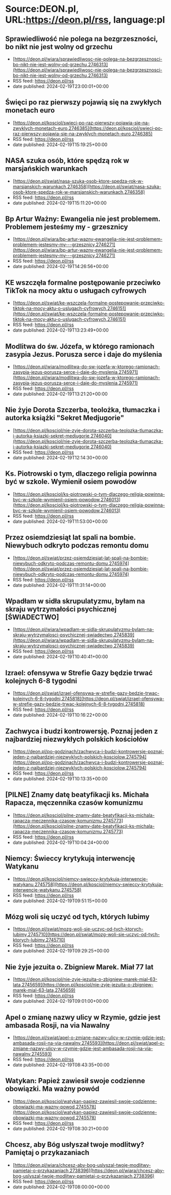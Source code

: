# Source:DEON.pl, URL:https://deon.pl/rss, language:pl

## Sprawiedliwość nie polega na bezgrzeszności, bo nikt nie jest wolny od grzechu
 - [https://deon.pl/wiara/sprawiedliwosc-nie-polega-na-bezgrzesznosci-bo-nikt-nie-jest-wolny-od-grzechu,2746313](https://deon.pl/wiara/sprawiedliwosc-nie-polega-na-bezgrzesznosci-bo-nikt-nie-jest-wolny-od-grzechu,2746313)
 - RSS feed: https://deon.pl/rss
 - date published: 2024-02-19T23:00:01+00:00



## Święci po raz pierwszy pojawią się na zwykłych monetach euro
 - [https://deon.pl/kosciol/swieci-po-raz-pierwszy-pojawia-sie-na-zwyklych-monetach-euro,2746385](https://deon.pl/kosciol/swieci-po-raz-pierwszy-pojawia-sie-na-zwyklych-monetach-euro,2746385)
 - RSS feed: https://deon.pl/rss
 - date published: 2024-02-19T15:19:25+00:00



## NASA szuka osób, które spędzą rok w marsjańskich warunkach
 - [https://deon.pl/swiat/nasa-szuka-osob-ktore-spedza-rok-w-marsjanskich-warunkach,2746358](https://deon.pl/swiat/nasa-szuka-osob-ktore-spedza-rok-w-marsjanskich-warunkach,2746358)
 - RSS feed: https://deon.pl/rss
 - date published: 2024-02-19T15:11:20+00:00



## Bp Artur Ważny: Ewangelia nie jest problemem. Problemem jesteśmy my - grzesznicy
 - [https://deon.pl/wiara/bp-artur-wazny-ewangelia-nie-jest-problemem-problemem-jestesmy-my---grzesznicy,2746271](https://deon.pl/wiara/bp-artur-wazny-ewangelia-nie-jest-problemem-problemem-jestesmy-my---grzesznicy,2746271)
 - RSS feed: https://deon.pl/rss
 - date published: 2024-02-19T14:26:56+00:00



## KE wszczęła formalne postępowanie przeciwko TikTok na mocy aktu o usługach cyfrowych
 - [https://deon.pl/swiat/ke-wszczela-formalne-postepowanie-przeciwko-tiktok-na-mocy-aktu-o-uslugach-cyfrowych,2746151](https://deon.pl/swiat/ke-wszczela-formalne-postepowanie-przeciwko-tiktok-na-mocy-aktu-o-uslugach-cyfrowych,2746151)
 - RSS feed: https://deon.pl/rss
 - date published: 2024-02-19T13:23:49+00:00



## Modlitwa do św. Józefa, w którego ramionach zasypia Jezus. Porusza serce i daje do myślenia
 - [https://deon.pl/wiara/modlitwa-do-sw-jozefa-w-ktorego-ramionach-zasypia-jezus-porusza-serce-i-daje-do-myslenia,2745971](https://deon.pl/wiara/modlitwa-do-sw-jozefa-w-ktorego-ramionach-zasypia-jezus-porusza-serce-i-daje-do-myslenia,2745971)
 - RSS feed: https://deon.pl/rss
 - date published: 2024-02-19T13:21:20+00:00



## Nie żyje Dorota Szczerba, teolożka, tłumaczka i autorka książki "Sekret Medjugorie"
 - [https://deon.pl/kosciol/nie-zyje-dorota-szczerba-teolozka-tlumaczka-i-autorka-ksiazki-sekret-medjugorie,2746040](https://deon.pl/kosciol/nie-zyje-dorota-szczerba-teolozka-tlumaczka-i-autorka-ksiazki-sekret-medjugorie,2746040)
 - RSS feed: https://deon.pl/rss
 - date published: 2024-02-19T12:14:30+00:00



## Ks. Piotrowski o tym, dlaczego religia powinna być w szkole. Wymienił osiem powodów
 - [https://deon.pl/kosciol/ks-piotrowski-o-tym-dlaczego-religia-powinna-byc-w-szkole-wymienil-osiem-powodow,2746013](https://deon.pl/kosciol/ks-piotrowski-o-tym-dlaczego-religia-powinna-byc-w-szkole-wymienil-osiem-powodow,2746013)
 - RSS feed: https://deon.pl/rss
 - date published: 2024-02-19T11:53:00+00:00



## Przez osiemdziesiąt lat spali na bombie. Niewybuch odkryto podczas remontu domu
 - [https://deon.pl/swiat/przez-osiemdziesiat-lat-spali-na-bombie-niewybuch-odkryto-podczas-remontu-domu,2745974](https://deon.pl/swiat/przez-osiemdziesiat-lat-spali-na-bombie-niewybuch-odkryto-podczas-remontu-domu,2745974)
 - RSS feed: https://deon.pl/rss
 - date published: 2024-02-19T11:31:14+00:00



## Wpadłam w sidła skrupulatyzmu, byłam na skraju wytrzymałości psychicznej [ŚWIADECTWO]
 - [https://deon.pl/wiara/wpadlam-w-sidla-skrupulatyzmu-bylam-na-skraju-wytrzymalosci-psychicznej-swiadectwo,2745839](https://deon.pl/wiara/wpadlam-w-sidla-skrupulatyzmu-bylam-na-skraju-wytrzymalosci-psychicznej-swiadectwo,2745839)
 - RSS feed: https://deon.pl/rss
 - date published: 2024-02-19T10:40:41+00:00



## Izrael: ofensywa w Strefie Gazy będzie trwać kolejnych 6-8 tygodni
 - [https://deon.pl/swiat/izrael-ofensywa-w-strefie-gazy-bedzie-trwac-kolejnych-6-8-tygodni,2745818](https://deon.pl/swiat/izrael-ofensywa-w-strefie-gazy-bedzie-trwac-kolejnych-6-8-tygodni,2745818)
 - RSS feed: https://deon.pl/rss
 - date published: 2024-02-19T10:16:22+00:00



## Zachwyca i budzi kontrowersję. Poznaj jeden z najbardziej niezwykłych polskich kościołów
 - [https://deon.pl/po-godzinach/zachwyca-i-budzi-kontrowersje-poznaj-jeden-z-najbardziej-niezwyklych-polskich-kosciolow,2745794](https://deon.pl/po-godzinach/zachwyca-i-budzi-kontrowersje-poznaj-jeden-z-najbardziej-niezwyklych-polskich-kosciolow,2745794)
 - RSS feed: https://deon.pl/rss
 - date published: 2024-02-19T10:13:35+00:00



## [PILNE] Znamy datę beatyfikacji ks. Michała Rapacza, męczennika czasów komunizmu
 - [https://deon.pl/kosciol/pilne-znamy-date-beatyfikacji-ks-michala-rapacza-meczennika-czasow-komunizmu,2745773](https://deon.pl/kosciol/pilne-znamy-date-beatyfikacji-ks-michala-rapacza-meczennika-czasow-komunizmu,2745773)
 - RSS feed: https://deon.pl/rss
 - date published: 2024-02-19T10:04:24+00:00



## Niemcy: Świeccy krytykują interwencję Watykanu
 - [https://deon.pl/kosciol/niemcy-swieccy-krytykuja-interwencje-watykanu,2745758](https://deon.pl/kosciol/niemcy-swieccy-krytykuja-interwencje-watykanu,2745758)
 - RSS feed: https://deon.pl/rss
 - date published: 2024-02-19T09:51:15+00:00



## Mózg woli się uczyć od tych, których lubimy
 - [https://deon.pl/swiat/mozg-woli-sie-uczyc-od-tych-ktorych-lubimy,2745710](https://deon.pl/swiat/mozg-woli-sie-uczyc-od-tych-ktorych-lubimy,2745710)
 - RSS feed: https://deon.pl/rss
 - date published: 2024-02-19T09:29:25+00:00



## Nie żyje jezuita o. Zbigniew Marek. Miał 77 lat
 - [https://deon.pl/kosciol/nie-zyje-jezuita-o-zbigniew-marek-mial-63-lata,2745659](https://deon.pl/kosciol/nie-zyje-jezuita-o-zbigniew-marek-mial-63-lata,2745659)
 - RSS feed: https://deon.pl/rss
 - date published: 2024-02-19T09:01:00+00:00



## Apel o zmianę nazwy ulicy w Rzymie, gdzie jest ambasada Rosji, na via Nawalny
 - [https://deon.pl/swiat/apel-o-zmiane-nazwy-ulicy-w-rzymie-gdzie-jest-ambasada-rosji-na-via-nawalny,2745593](https://deon.pl/swiat/apel-o-zmiane-nazwy-ulicy-w-rzymie-gdzie-jest-ambasada-rosji-na-via-nawalny,2745593)
 - RSS feed: https://deon.pl/rss
 - date published: 2024-02-19T08:43:35+00:00



## Watykan: Papież zawiesił swoje codzienne obowiązki. Ma ważny powód
 - [https://deon.pl/kosciol/watykan-papiez-zawiesil-swoje-codzienne-obowiazki-ma-wazny-powod,2745578](https://deon.pl/kosciol/watykan-papiez-zawiesil-swoje-codzienne-obowiazki-ma-wazny-powod,2745578)
 - RSS feed: https://deon.pl/rss
 - date published: 2024-02-19T08:30:21+00:00



## Chcesz, aby Bóg usłyszał twoje modlitwy? Pamiętaj o przykazaniach
 - [https://deon.pl/wiara/chcesz-aby-bog-uslyszal-twoje-modlitwy-pamietaj-o-przykazaniach,2738396](https://deon.pl/wiara/chcesz-aby-bog-uslyszal-twoje-modlitwy-pamietaj-o-przykazaniach,2738396)
 - RSS feed: https://deon.pl/rss
 - date published: 2024-02-19T08:00:00+00:00



